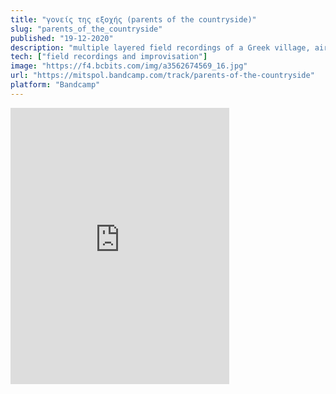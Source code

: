 ```yaml
---
title: "γονείς της εξοχής (parents of the countryside)"
slug: "parents_of_the_countryside"
published: "19-12-2020"
description: "multiple layered field recordings of a Greek village, airy distant synth sounds, melodic improvisation on an electronic instrument."
tech: ["field recordings and improvisation"]
image: "https://f4.bcbits.com/img/a3562674569_16.jpg"
url: "https://mitspol.bandcamp.com/track/parents-of-the-countryside"
platform: "Bandcamp"
---
```


<iframe style="border: 0; width: 350px; height: 442px;" src="https://bandcamp.com/EmbeddedPlayer/track=2395319972/size=large/bgcol=ffffff/linkcol=63b2cc/tracklist=false/transparent=true/" seamless><a href="https://mitspol.bandcamp.com/track/parents-of-the-countryside">γονείς της εξοχής (parents of the countryside) by Mitspol</a></iframe>